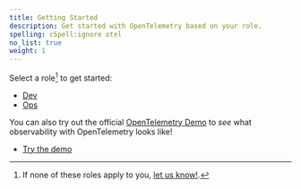 ```yaml
---
title: Getting Started
description: Get started with OpenTelemetry based on your role.
spelling: cSpell:ignore otel
no_list: true
weight: 1
---
```


Select a role[^1] to get started:

<div class="l-get-started-buttons justify-content-start mt-3 ml-3">

- [Dev](dev/)
- [Ops](ops/)

</div>


You can also try out the official [OpenTelemetry Demo][demo] to _see_ what
observability with OpenTelemetry looks like!

<div class="l-primary-buttons justify-content-start mt-3 mb-5 ml-3">

- [Try the demo][demo]

</div>

[^1]: If none of these roles apply to you, [let us know!][].

[demo]: /ecosystem/demo/
[let us know!]:
  https://github.com/open-telemetry/opentelemetry.io/issues/new?title=Add%20a%20new%20persona:%20My%20Persona&body=Provide%20a%20description%20of%20your%20role%20and%20responsibilities%20and%20what%20your%20observability%20goals%20are
